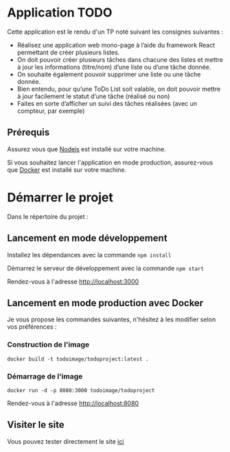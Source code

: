 # Application TODO

Cette application est le rendu d'un TP noté suivant les consignes suivantes :
- Réalisez une application web mono-page à l’aide du framework React permettant de créer plusieurs listes.
- On doit pouvoir créer plusieurs tâches dans chacune des listes et mettre à jour les informations (titre/nom) d’une liste ou d’une tâche donnée.
- On souhaite également pouvoir supprimer une liste ou une tâche donnée.
- Bien entendu, pour qu’une ToDo List soit valable, on doit pouvoir mettre à jour facilement le statut d’une tâche (réalisé ou non)
- Faites en sorte d’afficher un suivi des tâches réalisées (avec un compteur, par exemple)

## Prérequis

Assurez vous que [Nodejs](https://nodejs.org/en/) est installé sur votre machine.

Si vous souhaitez lancer l'application en mode production, assurez-vous que [Docker](https://docs.docker.com/get-docker/) est installé sur votre machine.

# Démarrer le projet

Dans le répertoire du projet :

## Lancement en mode développement
Installez les dépendances avec la commande `npm install`

Démarrez le serveur de développement avec la commande `npm start`

Rendez-vous à l'adresse [http://localhost:3000](http://localhost:3000)

## Lancement en mode production avec Docker

Je vous propose les commandes suivantes, n'hésitez à les modifier selon vos préférences : 

### Construction de l'image
`docker build -t todoimage/todoproject:latest .`

### Démarrage de l'image
`docker run -d -p 8080:3000 todoimage/todoproject`

Rendez-vous à l'adresse [http://localhost:8080](http://localhost:8080)

## Visiter le site
Vous pouvez tester directement le site [ici](https://cyrilchc.github.io/ReactTodo/)
